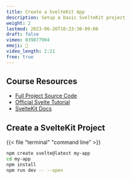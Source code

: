 ```yaml
---
title: Create a SvelteKit App
description: Setup a basic SvelteKit project
weight: 2
lastmod: 2023-06-26T10:23:30-09:00
draft: false
vimeo: 839877984
emoji: 👷
video_length: 2:21
free: true
---
```


## Course Resources

- [Full Project Source Code](https://github.com/fireship-io/fkit-course)
- [Official Svelte Tutorial](https://svelte.dev/tutorial/basics)
- [SvelteKit Docs](https://kit.svelte.dev/)

## Create a SvelteKit Project

{{< file "terminal" "command line" >}}
```bash
npm create svelte@latest my-app
cd my-app
npm install
npm run dev -- --open
```